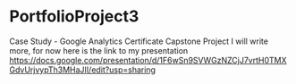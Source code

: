 # PortfolioProject3
Case Study - Google Analytics Certificate Capstone Project
I will write more, for now here is the link to my presentation https://docs.google.com/presentation/d/1F6wSn9SVWGzNZCjJ7vrtH0TMXGdvUrjvypTh3MHaJII/edit?usp=sharing
